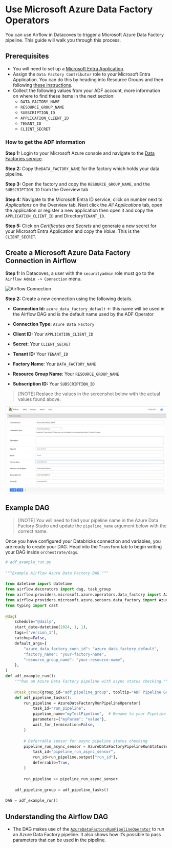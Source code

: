 # Use Microsoft Azure Data Factory Operators 

You can use Airflow in Datacoves to trigger a Microsoft Azure Data Factory pipeline. This guide will walk you through this process. 

## Prerequisites 

-  You will need to set up a [Microsoft Entra Application](https://learn.microsoft.com/en-us/entra/identity-platform/howto-create-service-principal-portal).
-  Assign the `Data Factory Contributor` role to your Microsoft Entra Application. You can do this by heading into Resource Groups and then following [these instructions](https://learn.microsoft.com/en-us/entra/identity-platform/howto-create-service-principal-portal#assign-a-role-to-the-application).
-  Collect the following values from your ADF account, more information on where to find these items in the next section:
   -  `DATA_FACTORY_NAME`
   -  `RESOURCE_GROUP_NAME`
   -  `SUBSCRIPTION_ID`
   -  `APPLICATION_CLIENT_ID`
   -  `TENANT_ID`
   -  `CLIENT_SECRET`

### How to get the ADF information 

**Step 1:**  Login to your Microsoft Azure console and navigate to the [Data Factories service](https://portal.azure.com/#view/HubsExtension/BrowseResource/resourceType/Microsoft.DataFactory%2FdataFactories).

**Step 2:** Copy the`DATA_FACTORY_NAME` for the factory which holds your data pipeline.

**Step 3:** Open the factory and copy the `RESOURCE_GROUP_NAME`, and the `SUBSCRIPTION_ID` from the Overview tab 

**Step 4:** Navigate to the Microsoft Entra ID service, click on number next to *Applicaitons* on the Overview tab. Next click the *All Applications* tab, open the application or register a new application then open it and copy the `APPLICATION_CLIENT_ID` and Directory`TENANT_ID`.

**Step 5:** Click on *Certificates and Secrets* and generate a new secret for your Microsoft Entra Application and copy the *Value*. This is the `CLIENT_SECRET`.

## Create a Microsoft Azure Data Factory Connection in Airflow 

**Step 1:** In Datacoves, a user with the `securityadmin` role must go to the `Airflow Admin -> Connection` menu.

 ![Airflow Connection](assets/admin-connections.png)

**Step 2:** Create a new connection using the following details.

- **Connection Id:** `azure_data_factory_default` <- this name will be used in the Airflow DAG and is the default name used by the ADF Operator

- **Connection Type:** `Azure Data Factory` 

- **Client ID:** Your `APPLICATION_CLIENT_ID` 

- **Secret:**  Your `CLIENT_SECRET` 

- **Tenant ID:** Your `TENANT_ID` 

- **Factory Name**: Your `DATA_FACTORY_NAME`

- **Resource Group Name**: Your `RESOURCE_GROUP_NAME`
  
- **Subscription ID:** Your `SUBSCRIPTION_ID` 

>[!NOTE] Replace the values in the screenshot below with the actual values found above.

![adf connection](assets/airflow_adf_connection.png)
 
## Example DAG 
>[!NOTE] You will need to find your pipeline name in the Azure Data Factory Studio and update the `pipeline_name` argument below with the correct name.

Once you have configured your Databricks connection and variables, you are ready to create your DAG. Head into the `Transform` tab to begin writing your DAG inside `orchestrate/dags`.

```python
# adf_example_run.py

"""Example Airflow Azure Data Factory DAG."""

from datetime import datetime
from airflow.decorators import dag, task_group
from airflow.providers.microsoft.azure.operators.data_factory import AzureDataFactoryRunPipelineOperator
from airflow.providers.microsoft.azure.sensors.data_factory import AzureDataFactoryPipelineRunStatusSensor
from typing import cast

@dag(
    schedule="@daily",
    start_date=datetime(2024, 1, 1),
    tags=["version_1"],
    catchup=False,
    default_args={
        "azure_data_factory_conn_id": "azure_data_factory_default",
        "factory_name": "your-factory-name", 
        "resource_group_name": "your-resource-name",
    },
)
def adf_example_run():
    """Run an Azure Data Factory pipeline with async status checking."""

    @task_group(group_id="adf_pipeline_group", tooltip="ADF Pipeline Group")
    def adf_pipeline_tasks():
        run_pipeline = AzureDataFactoryRunPipelineOperator(
            task_id="run_pipeline",
            pipeline_name="myTestPipeline",  # Rename to your Pipeline name
            parameters={"myParam": "value"},
            wait_for_termination=False,
        )

        # Deferrable sensor for async pipeline status checking
        pipeline_run_async_sensor = AzureDataFactoryPipelineRunStatusSensor(
            task_id="pipeline_run_async_sensor",
            run_id=run_pipeline.output["run_id"],
            deferrable=True,
        )

        run_pipeline >> pipeline_run_async_sensor

    adf_pipeline_group = adf_pipeline_tasks()

DAG = adf_example_run()
```
 
## Understanding the Airflow DAG 

- The DAG makes use of the [`AzureDataFactoryRunPipelineOperator`](https://airflow.apache.org/docs/apache-airflow-providers-microsoft-azure/stable/operators/adf_run_pipeline.html) to run an Azure Data Factory pipeline. It also shows how it’s possible to pass parameters that can be used in the pipeline. 

 

 

 